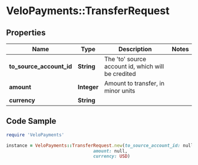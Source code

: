 # VeloPayments::TransferRequest

## Properties

Name | Type | Description | Notes
------------ | ------------- | ------------- | -------------
**to_source_account_id** | **String** | The &#39;to&#39; source account id, which will be credited | 
**amount** | **Integer** | Amount to transfer, in minor units | 
**currency** | **String** |  | 

## Code Sample

```ruby
require 'VeloPayments'

instance = VeloPayments::TransferRequest.new(to_source_account_id: null,
                                 amount: null,
                                 currency: USD)
```


